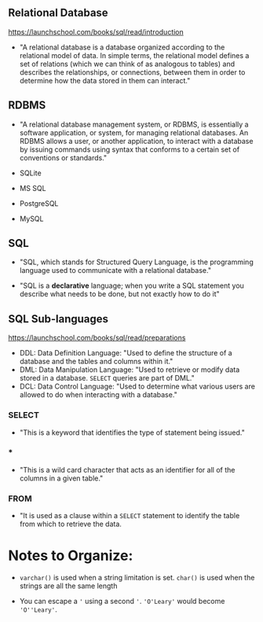 ## Relational Database
https://launchschool.com/books/sql/read/introduction

- "A relational database is a database organized according to the relational model of data. In simple terms, the relational model defines a set of relations (which we can think of as analogous to tables) and describes the relationships, or connections, between them in order to determine how the data stored in them can interact."

## RDBMS

- "A relational database management system, or RDBMS, is essentially a software application, or system, for managing relational databases. An RDBMS allows a user, or another application, to interact with a database by issuing commands using syntax that conforms to a certain set of conventions or standards."

- SQLite
- MS SQL
- PostgreSQL
- MySQL

## SQL

- "SQL, which stands for Structured Query Language, is the programming language used to communicate with a relational database."

- "SQL is a **declarative** language; when you write a SQL statement you describe what needs to be done, but not exactly how to do it"

## SQL Sub-languages
https://launchschool.com/books/sql/read/preparations

- DDL: Data Definition Language: "Used to define the structure of a database and the tables and columns within it."
- DML: Data Manipulation Language: "Used to retrieve or modify data stored in a database. `SELECT` queries are part of DML."
- DCL: Data Control Language: "Used to determine what various users are allowed to do when interacting with a database."

### SELECT

- "This is a keyword that identifies the type of statement being issued."

### *

- "This is a wild card character that acts as an identifier for all of the columns in a given table."

### FROM

- "It is used as a clause within a `SELECT` statement to identify the table from which to retrieve the data.

# Notes to Organize:

- `varchar()` is used when a string limitation is set. `char()` is used when the strings are all the same length

- You can escape a `'` using a second `'`. `'O'Leary'` would become `'O''Leary'`.